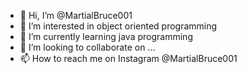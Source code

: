 - 👋 Hi, I’m @MartialBruce001
- 👀 I’m interested in object oriented programming 
- 🌱 I’m currently learning java programming 
- 💞️ I’m looking to collaborate on ...
- 📫 How to reach me on Instagram @MartialBruce001

<!---
MartialBruce001/MartialBruce001 is a ✨ special ✨ repository because its `README.md` (this file) appears on your GitHub profile.
You can click the Preview link to take a look at your changes.
--->
